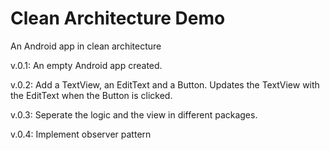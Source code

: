 # Clean Architecture Demo

An Android app in clean architecture

v.0.1: An empty Android app created.

v.0.2: Add a TextView, an EditText and a Button. Updates the TextView with the EditText when the Button is clicked.

v.0.3: Seperate the logic and the view in different packages.

v.0.4: Implement observer pattern
